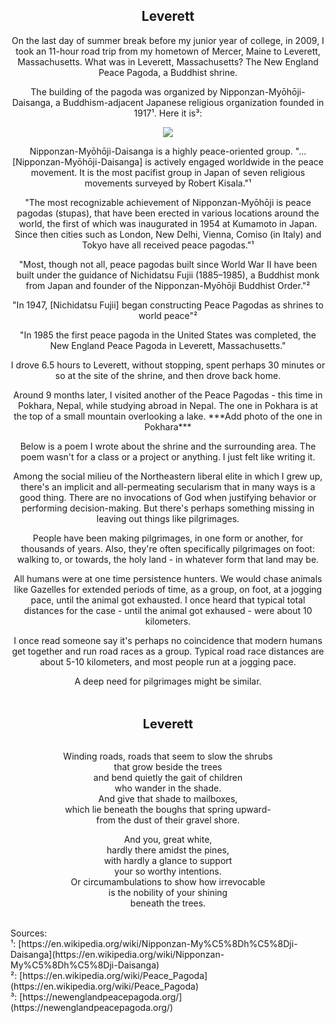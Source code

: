 ## <div align="center">Leverett</div>

<div style="text-align: center">
<p>
    On the last day of summer break before my junior year of college, in 2009, I took an 11-hour road trip from my hometown of Mercer, Maine to Leverett, Massachusetts.
    What was in Leverett, Massachusetts?
    The New England Peace Pagoda, a Buddhist shrine. 
</p>

<p>
    The building of the pagoda was organized by Nipponzan-Myōhōji-Daisanga, a Buddhism-adjacent Japanese religious organization founded in 1917¹.
    Here it is³:
    <div align="center">
      <img src="https://bradleyculley.github.io/images/Leverett.jpeg" />
    </div>
</p>

<p>
Nipponzan-Myōhōji-Daisanga is a highly peace-oriented group.
"...[Nipponzan-Myōhōji-Daisanga] is actively engaged worldwide in the peace movement. It is the most pacifist group in Japan of seven religious movements surveyed by Robert Kisala."¹
</p>

<p>
"The most recognizable achievement of Nipponzan-Myōhōji is peace pagodas (stupas), that have been erected in various locations around the world, the first of which was inaugurated in 1954 at Kumamoto in Japan. Since then cities such as London, New Delhi, Vienna, Comiso (in Italy) and Tokyo have all received peace pagodas."¹

"Most, though not all, peace pagodas built since World War II have been built under the guidance of Nichidatsu Fujii (1885–1985), a Buddhist monk from Japan and founder of the Nipponzan-Myōhōji Buddhist Order."²

"In 1947, [Nichidatsu Fujii] began constructing Peace Pagodas as shrines to world peace"²
</p>

<p>
"In 1985 the first peace pagoda in the United States was completed, the New England Peace Pagoda in Leverett, Massachusetts."

I drove 6.5 hours to Leverett, without stopping, spent perhaps 30 minutes or so at the site of the shrine, and then drove back home.
</p>

<p>
Around 9 months later, I visited another of the Peace Pagodas - this time in Pokhara, Nepal, while studying abroad in Nepal.
The one in Pokhara is at the top of a small mountain overlooking a lake.
***Add photo of the one in Pokhara***
</p>

<p>
Below is a poem I wrote about the shrine and the surrounding area.
The poem wasn't for a class or a project or anything.
I just felt like writing it.
</p>

<p>
Among the social milieu of the Northeastern liberal elite in which I grew up, there's an implicit and all-permeating secularism that in many ways is a good thing.
There are no invocations of God when justifying behavior or performing decision-making.
But there's perhaps something missing in leaving out things like pilgrimages.
</p>

<p>
People have been making pilgrimages, in one form or another, for thousands of years.
Also, they're often specifically pilgrimages on foot: walking to, or towards, the holy land - in whatever form that land may be.
</p>

<p>
All humans were at one time persistence hunters.
We would chase animals like Gazelles for extended periods of time, as a group, on foot, at a jogging pace, until the animal got exhausted.
I once heard that typical total distances for the case - until the animal got exhaused - were about 10 kilometers. 
</p>

<p>
I once read someone say it's perhaps no coincidence that modern humans get together and run road races as a group.
Typical road race distances are about 5-10 kilometers, and most people run at a jogging pace.
</p>

<p>
A deep need for pilgrimages might be similar.
</p>

</i><br/><br/>
<b style="font-size: 20px;">Leverett</b><br/><br/>

Winding roads, roads that seem to slow the shrubs<br/>
that grow beside the trees<br/>
and bend quietly the gait of children<br/>
who wander in the shade.<br/>
And give that shade to mailboxes,<br/>
which lie beneath the boughs that spring upward-<br/>
from the dust of their gravel shore.<br/>

And you, great white,<br/>
hardly there amidst the pines,<br/>
with hardly a glance to support<br/>
your so worthy intentions.<br/>
Or circumambulations to show how irrevocable<br/>
is the nobility of your shining<br/>
beneath the trees.<br/>
</div>

<br/>
Sources:<br/>
¹: [https://en.wikipedia.org/wiki/Nipponzan-My%C5%8Dh%C5%8Dji-Daisanga](https://en.wikipedia.org/wiki/Nipponzan-My%C5%8Dh%C5%8Dji-Daisanga) <br/>
²: [https://en.wikipedia.org/wiki/Peace_Pagoda](https://en.wikipedia.org/wiki/Peace_Pagoda)<br/>
³: [https://newenglandpeacepagoda.org/](https://newenglandpeacepagoda.org/)<br/>
